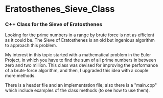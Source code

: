 # Eratosthenes_Sieve_Class
### C++ Class for the Sieve of Eratosthenes

Looking for the prime numbers in a range by brute force is not as efficient as it could be. The Sieve of Eratosthenes is an old but ingenious algorithm to approach this problem.

My interest in this topic started with a mathematical problem in the Euler Project, in which you have to find the sum of all prime numbers in between zero and two million. This class was devised for improving the performance of a brute-force algorithm, and then, I upgraded this idea with a couple more methods.

There is a header file and an implementation file; also there is a "main.cpp" which include examples of the class methods (to see how to use them).
